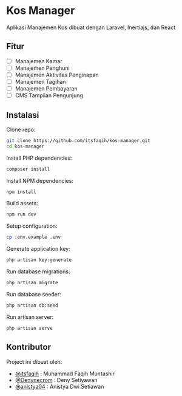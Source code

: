 # Kos Manager
Aplikasi Manajemen Kos dibuat dengan Laravel, Inertiajs, dan React

## Fitur
- [ ] Manajemen Kamar
- [ ] Manajemen Penghuni
- [ ] Manajemen Aktivitas Penginapan
- [ ] Manajemen Tagihan
- [ ] Manajemen Pembayaran
- [ ] CMS Tampilan Pengunjung

## Instalasi

Clone repo:

```sh
git clone https://github.com/itsfaqih/kos-manager.git
cd kos-manager
```

Install PHP dependencies:

```sh
composer install
```

Install NPM dependencies:

```sh
npm install
```

Build assets:

```sh
npm run dev
```

Setup configuration:

```sh
cp .env.example .env
```

Generate application key:

```sh
php artisan key:generate
```

Run database migrations:

```sh
php artisan migrate
```

Run database seeder:

```sh
php artisan db:seed
```

Run artisan server:

```sh
php artisan serve
```

## Kontributor
Project ini dibuat oleh:
- [@itsfaqih](https://github.com/itsfaqih) : Muhammad Faqih Muntashir
- [@Denynecrom](https://github.com/Denynecrom) : Deny Setiyawan
- [@anistya04](https://github.com/anistya04) : Anistya Dwi Setiawan